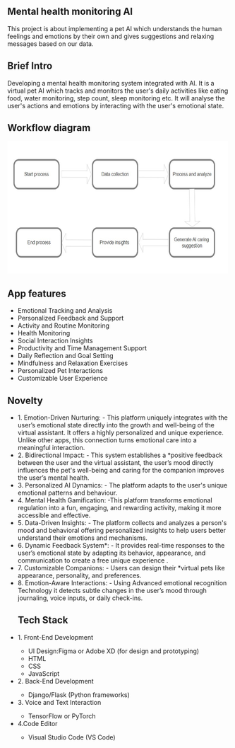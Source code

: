 ## Mental health monitoring AI
This project is about implementing a pet AI which understands the human feelings and emotions by their own and gives suggestions and relaxing messages based on our data.
## Brief Intro
Developing a mental health monitoring system integrated with AI. It is a virtual pet AI which tracks and monitors the user's daily activities like eating food, water monitoring, step count, sleep monitoring etc. It will analyse the user's actions and emotions by interacting with the user's emotional state.
## Workflow diagram
<img src="flow.jpg" width="500" height="300">

## App features
<ul>
<li>Emotional Tracking and Analysis</li>
<li>Personalized Feedback and Support</li>
<li>Activity and Routine Monitoring</li>
<li>Health Monitoring</li>
<li>Social Interaction Insights</li>
<li> Productivity and Time Management Support</li>
<li> Daily Reflection and Goal Setting</li>
<li> Mindfulness and Relaxation Exercises</li>
<li> Personalized Pet Interactions</li> 
<li>Customizable User Experience</li> 
</ul>

## Novelty
<ul>
  <li>
1. Emotion-Driven Nurturing:  
   - This platform uniquely integrates with the user’s emotional state directly into the growth and well-being of the virtual assistant. It offers a highly personalized and unique experience. Unlike other apps, this connection turns emotional care into a meaningful interaction.</li>
<li>
2. Bidirectional Impact:  
   - This system establishes a *positive feedback between the user and the virtual assistant, the user’s mood directly influences the pet's well-being and caring for the companion improves the user’s mental health.</li>
<li>
3. Personalized AI Dynamics:  
   - The platform adapts to the user's unique emotional patterns and behaviour.</li>
<li>
4. Mental Health Gamification:  
   -This platform transforms emotional regulation into a fun, engaging, and rewarding activity, making it more accessible and effective.</li>
<li>
5. Data-Driven Insights:  
   - The platform collects and analyzes a person's mood and behavioral offering personalized insights to help users better understand their emotions and mechanisms. </li>
<li>
6. Dynamic Feedback System*:  
   - It provides real-time responses to the user’s emotional state by adapting its behavior, appearance, and communication to create a free unique experience .</li>
  <li>
7. Customizable Companions:  
   - Users can design their *virtual pets like appearance, personality, and preferences. </li>
<li>
8. Emotion-Aware Interactions:  
   - Using Advanced emotional recognition Technology it detects subtle changes in the user’s mood through journaling, voice inputs, or daily check-ins.</li><ul></ul>



## Tech Stack 
<li>1. Front-End Development</li>
<ul>
  <li>UI Design:Figma or Adobe XD (for design and prototyping)</li>
<li>HTML</li>
<li>CSS</li>
<li>JavaScript</li>
</li>
  </ul>
<li>2. Back-End Development</li>
<ul>
  <li>Django/Flask (Python frameworks)</li>
  </ul>
<li>3. Voice and Text Interaction</li>
<ul>
  <li>TensorFlow or PyTorch </li>
  </ul>
<li>4.Code Editor</li>
<ul>
<li>
  Visual Studio Code (VS Code)
</li>
                   



